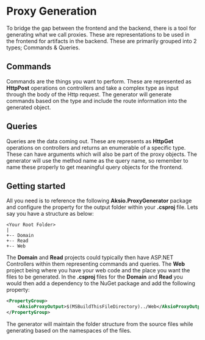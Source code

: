 # Proxy Generation

To bridge the gap between the frontend and the backend, there is a tool for generating what we call proxies.
These are representations to be used in the frontend for artifacts in the backend. These are primarily grouped into 2
types; Commands & Queries.

## Commands

Commands are the things you want to perform. These are represented as **HttpPost** operations on controllers and take a
complex type as input through the body of the Http request. The generator will generate commands based on the type and
include the route information into the generated object.

## Queries

Queries are the data coming out. These are represents as **HttpGet** operations on controllers and returns an enumerable
of a specific type. These can have arguments which will also be part of the proxy objects. The generator will use the
method name as the query name, so remember to name these properly to get meaningful query objects for the frontend.

## Getting started

All you need is to reference the following **Aksio.ProxyGenerator** package and configure the property for the output
folder within your **.csproj** file. Lets say you have a structure as below:

```shell
<Your Root Folder>
|
+-- Domain
+-- Read
+-- Web
```

The **Domain** and **Read** projects could typically then have ASP.NET Controllers within them representing commands and queries.
The **Web** project being where you have your web code and the place you want the files to be generated. In the **.csproj**
files for the **Domain** and **Read** you would then add a dependency to the NuGet package and add the following property:

```xml
<PropertyGroup>
    <AksioProxyOutput>$(MSBuildThisFileDirectory)../Web</AksioProxyOutput>
</PropertyGroup>
```

The generator will maintain the folder structure from the source files while generating based on the namespaces of the files.
